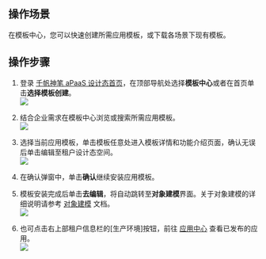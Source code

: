 ## 操作场景

在模板中心，您可以快速创建所需应用模板，或下载各场景下现有模板。

## 操作步骤

1. 登录 [千帆神笔 aPaaS 设计态首页](https://apaas.cloud.tencent.com/)，在顶部导航处选择**模板中心**或者在首页单击**选择模板创建**。  
![](https://qcloudimg.tencent-cloud.cn/raw/753eaec00a1fc995532801df64c126e5.png)  
        
2. 结合企业需求在模板中心浏览或搜索所需应用模板。  
![](https://qcloudimg.tencent-cloud.cn/raw/446acae314840d1dcfaffe069ddda892.png)  
        
3. 选择当前应用模板，单击模板任意处进入模板详情和功能介绍页面，确认无误后单击编辑至租户设计态空间。                    
![](https://qcloudimg.tencent-cloud.cn/raw/b20a4703f588378b007575ad61b70b1d.png)  
  
4. 在确认弹窗中，单击**确认**继续安装应用模板。   

5. 模板安装完成后单击**去编辑**，将自动跳转至**对象建模**界面。关于对象建模的详细说明请参考 [对象建模](https://cloud.tencent.com/document/product/1365/67951) 文档。  
![](https://qcloudimg.tencent-cloud.cn/raw/3346e7885125691be365c785e8bcc256.png)  


6. 也可点击右上部租户信息栏的[生产环境]按钮，前往 [应用中心](https://cloud.tencent.com/document/product/1365/67912) 查看已发布的应用。  
![](https://qcloudimg.tencent-cloud.cn/raw/15c73de639b0349710e460984c80aa56.png)  
